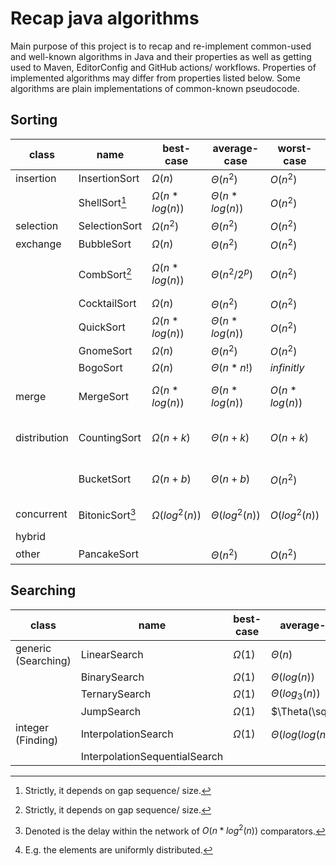 # Recap java algorithms

Main purpose of this project is to recap and re-implement common-used and well-known algorithms in Java and their properties as well as getting used to Maven, EditorConfig and GitHub actions/ workflows. Properties of implemented algorithms may differ from properties listed below. Some algorithms are plain implementations of common-known pseudocode.

## Sorting

| class        | name            | best-case            | average-case         | worst-case      | description                         | in-place                       | stable |
| ------------ | --------------- | -------------------- | -------------------- | --------------- | ----------------------------------- | ------------------------------ | ------ |
| insertion    | InsertionSort   | $\Omega(n)$          | $\Theta(n^2)$        | $O(n^2)$        |                                     | Yes                            | Yes    |
|              | ShellSort[^1]   | $\Omega(n * log(n))$ | $\Theta(n * log(n))$ | $O(n^2)$        |                                     | Yes                            | No     |
| selection    | SelectionSort   | $\Omega(n^2)$        | $\Theta(n^2)$        | $O(n^2)$        |                                     | Yes                            | No     |
| exchange     | BubbleSort      | $\Omega(n)$          | $\Theta(n^2)$        | $O(n^2)$        |                                     | Yes                            | Yes    |
|              | CombSort[^1]    | $\Omega(n * log(n))$ | $\Theta(n^2/2^p)$    | $O(n^2)$        | $p$ the number of increments        | Yes                            | No     |
|              | CocktailSort    | $\Omega(n)$          | $\Theta(n^2)$        | $O(n^2)$        |                                     | Yes                            | Yes    |
|              | QuickSort       | $\Omega(n * log(n))$ | $\Theta(n * log(n))$ | $O(n^2)$        |                                     | Yes                            | No     |
|              | GnomeSort       | $\Omega(n)$          | $\Theta(n^2)$        | $O(n^2)$        |                                     | Yes                            | Yes    |
|              | BogoSort        | $\Omega(n)$          | $\Theta(n * n!)$     | $infinitly$     |                                     | Yes                            | No     |
| merge        | MergeSort       | $\Omega(n * log(n))$ | $\Theta(n * log(n))$ | $O(n * log(n))$ |                                     | No (uses auxillary storage)    | Yes    |
| distribution | CountingSort    | $\Omega(n+k)$        | $\Theta(n+k)$        | $O(n+k)$        | $k$ the range of the input interval | No (uses auxillary storage)    | Yes    |
|              | BucketSort      | $\Omega(n+b)$        | $\Theta(n+b)$        | $O(n^2)$        | $b$ the number of buckets           | No (uses auxillary storage)    | No     |
| concurrent   | BitonicSort[^2] | $\Omega(log^2(n))$   | $\Theta(log^2(n))$   | $O(log^2(n))$   |                                     | No (depends on implementation) | No     |
| hybrid       |                 |                      |                      |                 |                                     |                                |        |
| other        | PancakeSort     |                      | $\Theta(n^2)$        | $O(n^2)$        |                                     | Yes                            | No     |

## Searching

| class               | name                          | best-case   | average-case              | worst-case    |
| ------------------- | ----------------------------- | ----------- | ------------------------- | ------------- |
| generic (Searching) | LinearSearch                  | $\Omega(1)$ | $\Theta(n)$               | $O(n)$        |
|                     | BinarySearch                  | $\Omega(1)$ | $\Theta(log(n))$          | $O(log(n))$   |
|                     | TernarySearch                 | $\Omega(1)$ | $\Theta(log_3(n))$        | $O(log_3(n))$ |
|                     | JumpSearch                    | $\Omega(1)$ | $\Theta(\sqrt{n})$        | $O(\sqrt{n})$ |
| integer (Finding)   | InterpolationSearch           | $\Omega(1)$ | $\Theta(log(log(n)))$[^3] | $O(n)$        |
|                     | InterpolationSequentialSearch |             |                           |               |

[^1]: Strictly, it depends on gap sequence/ size.
[^2]: Denoted is the delay within the network of $O(n * log^2(n))$ comparators.
[^3]: E.g. the elements are uniformly distributed.
